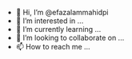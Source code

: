 - 👋 Hi, I’m @efazalammahidpi
- 👀 I’m interested in ...
- 🌱 I’m currently learning ...
- 💞️ I’m looking to collaborate on ...
- 📫 How to reach me ...

<!---
efazalammahidpi/efazalammahidpi is a ✨ special ✨ repository because its `README.md` (this file) appears on your GitHub profile.
You can click the Preview link to take a look at your changes.
--->
